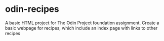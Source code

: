 # odin-recipes
A basic HTML project for The Odin Project foundation assignment.
Create a basic webpage for recipes, which include an index page with links to other recipes